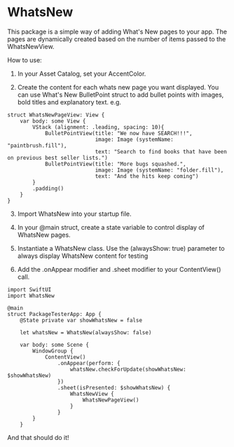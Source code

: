 # WhatsNew

This package is a simple way of adding What's New pages to your app. The pages
are dynamically created based on the number of items passed to the WhatsNewView.

How to use:

1) In your Asset Catalog, set your AccentColor.

2) Create the content for each whats new page you want displayed. You can use What's New BulletPoint struct to add bullet points with images, bold titles and explanatory text. e.g.

```
struct WhatsNewPageView: View {
    var body: some View {
        VStack (alignment: .leading, spacing: 10){
            BulletPointView(title: "We now have SEARCH!!!",
                            image: Image (systemName: "paintbrush.fill"),
                            text: "Search to find books that have been on previous best seller lists.")
            BulletPointView(title: "More bugs squashed.",
                            image: Image (systemName: "folder.fill"),
                            text: "And the hits keep coming")
        }
        .padding()
    }
}
```

3) Import WhatsNew into your startup file.

4) In your @main struct, create a state variable to control display of WhatsNew pages.

5) Instantiate a WhatsNew class. Use the (alwaysShow: true) parameter to always display WhatsNew content for testing

6) Add the .onAppear modifier and .sheet modifier to your ContentView() call.

```
import SwiftUI
import WhatsNew

@main
struct PackageTesterApp: App {
    @State private var showWhatsNew = false

    let whatsNew = WhatsNew(alwaysShow: false)

    var body: some Scene {
        WindowGroup {
            ContentView()
                .onAppear(perform: {
                    whatsNew.checkForUpdate(showWhatsNew: $showWhatsNew)
                })
                .sheet(isPresented: $showWhatsNew) {
                    WhatsNewView {
                        WhatsNewPageView()
                    }
                }
        }
    }

```

And that should do it!
